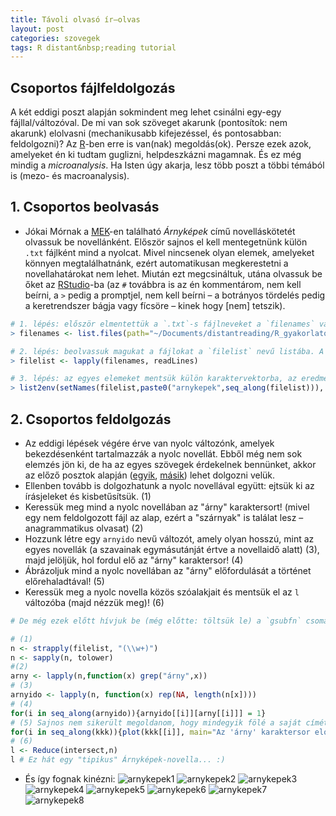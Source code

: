 ```yaml
---
title: Távoli olvasó ír–olvas
layout: post
categories: szovegek
tags: R distant&nbsp;reading tutorial
---
```


## Csoportos fájlfeldolgozás
A két eddigi poszt alapján sokmindent meg lehet csinálni egy-egy fájllal/változóval. De mi van sok szöveget akarunk (pontosítok: nem akarunk) elolvasni (mechanikusabb kifejezéssel, és pontosabban: feldolgozni)? Az [R][r]-ben erre is van(nak) megoldás(ok). Persze ezek azok, amelyeket én ki tudtam guglizni, helpdeszkázni magamnak. És ez még mindig a *microanalysis*. Ha Isten úgy akarja, lesz több poszt a többi témából is (mezo- és macroanalysis).

## 1. Csoportos beolvasás
- Jókai Mórnak a [MEK](http://mek.oszk.hu/07300/07324/07324.htm)-en található *Árnyképek* című novelláskötetét olvassuk be novellánként. Először sajnos el kell mentegetnünk külön `.txt` fájlként mind a nyolcat. Mivel nincsenek olyan elemek, amelyeket könnyen megtalálhatnánk, ezért automatikusan megkerestetni a novellahatárokat nem lehet.
Miután ezt megcsináltuk, utána olvassuk be őket az [RStudio][rstudio]-ba (az `#` továbbra is az én kommentárom, nem kell beírni, a `>` pedig a promptjel, nem kell beírni – a botrányos tördelés pedig a keretrendszer bágja vagy fícsöre – kinek hogy [nem] tetszik).

`````R
# 1. lépés: először elmentettük a `.txt`-s fájlneveket a `filenames` változóba abból a könyvtárból, ahol a fájlok vannak
> filenames <- list.files(path="~/Documents/distantreading/R_gyakorlatok/rutmutato/arnykepek", pattern="*.txt")

# 2. lépés: beolvassuk magukat a fájlokat a `filelist` nevű listába. A listának nyolc eleme van, mindegyik egy-egy fájlt tartalmaz bekezdésenként beolvasva, minden elemnek a saját fájlneve a jelölője
> filelist <- lapply(filenames, readLines)

# 3. lépés: az egyes elemeket mentsük külön karaktervektorba, az eredmény 8 darab változó lesz: arnykepek1, arnykepek2 stb.
> list2env(setNames(filelist,paste0("arnykepek",seq_along(filelist))), envir = parent.frame())
`````

## 2. Csoportos feldolgozás
- Az eddigi lépések végére érve van nyolc változónk, amelyek bekezdésenként tartalmazzák a nyolc novellát. Ebből még nem sok elemzés jön ki, de ha az egyes szövegek érdekelnek bennünket, akkor az előző posztok alapján ([egyik][egyik], [másik][másik]) lehet dolgozni velük.
- Ellenben tovább is dolgozhatunk a nyolc novellával együtt: ejtsük ki az írásjeleket és kisbetűsítsük. (1)
- Keressük meg mind a nyolc novellában az "árny" karaktersort! (mivel egy nem feldolgozott fájl az alap, ezért a "szárnyak" is találat lesz – anagrammatikus olvasat) (2)
- Hozzunk létre egy `arnyido` nevű változót, amely olyan hosszú, mint az egyes novellák (a szavainak egymásutánját értve a novellaidő alatt) (3), majd jelöljük, hol fordul elő az "árny" karaktersor! (4)
- Ábrázoljuk mind a nyolc novellában az "árny" előfordulását a történet előrehaladtával! (5)
- Keressük meg a nyolc novella közös szóalakjait és mentsük el az `l` változóba (majd nézzük meg)! (6)

`````R
# De még ezek előtt hívjuk be (még előtte: töltsük le) a `gsubfn` csomagot – értelemszerűen, ha utána ki akarjuk menteni az egyes fájlokat, akkor az előző pont 3. lépését kell alkalmazni, de a `filelist` helyeire az `n` listaváltozót kell írni (már ha az én példámat követi valaki).

# (1)
n <- strapply(filelist, "(\\w+)")
n <- sapply(n, tolower)
#(2)
arny <- lapply(n,function(x) grep("árny",x))
# (3)
arnyido <- lapply(n, function(x) rep(NA, length(n[x])))
# (4)
for(i in seq_along(arnyido)){arnyido[[i]][arny[[i]]] = 1}
# (5) Sajnos nem sikerült megoldanom, hogy mindegyik fölé a saját címét/számát írja ki. Minden segítséget köszönök.
for(i in seq_along(kkk)){plot(kkk[[i]], main="Az 'árny' karaktersor eloszlása Az árnyképek novelláiban",xlab="Novellaidő", ylab="árny", type="h", ylim=c(0,1), yaxt='n')}
# (6)
l <- Reduce(intersect,n)
l # Ez hát egy "tipikus" Árnyképek-novella... :)
`````

- És így fognak kinézni:
![arnykepek1](https://cloud.githubusercontent.com/assets/8556223/21567356/e0c734d4-ceab-11e6-971f-3fbc8d04a2d5.png)
![arnykepek2](https://cloud.githubusercontent.com/assets/8556223/21567357/e0c92b2c-ceab-11e6-966e-557b42bc3d89.png)
![arnykepek3](https://cloud.githubusercontent.com/assets/8556223/21567352/e0c49378-ceab-11e6-9009-996dcf654cb1.png)
![arnykepek4](https://cloud.githubusercontent.com/assets/8556223/21567355/e0c6aea6-ceab-11e6-86f8-150d21c5a100.png)
![arnykepek5](https://cloud.githubusercontent.com/assets/8556223/21567353/e0c4c15e-ceab-11e6-8f4e-5928ffe91a7c.png)
![arnykepek6](https://cloud.githubusercontent.com/assets/8556223/21567354/e0c66db0-ceab-11e6-8364-3d7d1154089b.png)
![arnykepek7](https://cloud.githubusercontent.com/assets/8556223/21567358/e0e63640-ceab-11e6-8af2-a3be4ab0f0aa.png)
![arnykepek8](https://cloud.githubusercontent.com/assets/8556223/21567359/e0e7a1e2-ceab-11e6-8a72-3786b5ac1271.png)



[distant]: https://www.google.hu/search?client=safari&rls=en&q=distant+reading&ie=UTF-8&oe=UTF-8&gfe_rd=cr&ei=7c9DWNqCHKve8geiuL-4DA#newwindow=1&q=distant+reading
[stylo]: https://sites.google.com/site/computationalstylistics/
[r]: https://www.r-project.org
[magyarlanc]: http://www.inf.u-szeged.hu/rgai/magyarlanc
[rstudio]: https://www.rstudio.com
[egyik]: http://labadigergely.github.io/szovegek/2016/12/04/R1/
[másik]: http://labadigergely.github.io/szovegek/2016/12/10/R2/

